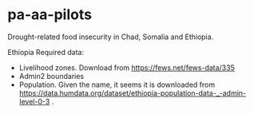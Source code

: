 # pa-aa-pilots

Drought-related food insecurity in Chad, Somalia and Ethiopia. 


Ethiopia
Required data:
- Livelihood zones. Download from https://fews.net/fews-data/335
- Admin2 boundaries
- Population. Given the name, it seems it is downloaded from https://data.humdata.org/dataset/ethiopia-population-data-_-admin-level-0-3 . 

